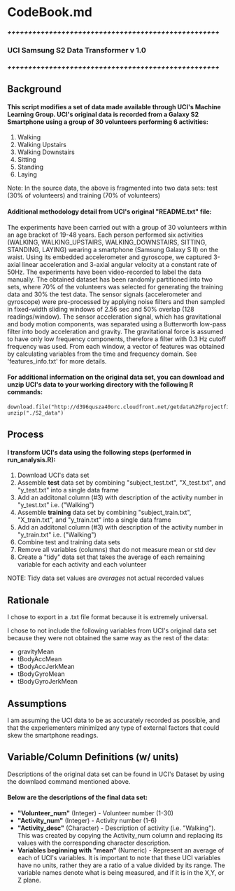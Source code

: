 # CodeBook.md

##### +++++++++++++++++++++++++++++++++++++++++++++++++++
### UCI Samsung S2 Data Transformer v 1.0
##### +++++++++++++++++++++++++++++++++++++++++++++++++++


## Background 
#### This script modifies a set of data made available through UCI's Machine Learning Group. UCI's original data is recorded from a Galaxy S2 Smartphone using a group of 30 volunteers performing 6 activities: 

1. Walking
2. Walking Upstairs
3. Walking Downstairs
4. Sitting
5. Standing
6. Laying

Note: In the source data, the above is fragmented into two data sets: test (30% of volunteers) and training (70% of volunteers)

#### Additional methodology detail from UCI's original "README.txt" file:

The experiments have been carried out with a group of 30 volunteers within an age bracket of 19-48 years. Each person performed six activities (WALKING, WALKING_UPSTAIRS, WALKING_DOWNSTAIRS, SITTING, STANDING, LAYING) wearing a smartphone (Samsung Galaxy S II) on the waist. Using its embedded accelerometer and gyroscope, we captured 3-axial linear acceleration and 3-axial angular velocity at a constant rate of 50Hz. The experiments have been video-recorded to label the data manually. The obtained dataset has been randomly partitioned into two sets, where 70% of the volunteers was selected for generating the training data and 30% the test data. The sensor signals (accelerometer and gyroscope) were pre-processed by applying noise filters and then sampled in fixed-width sliding windows of 2.56 sec and 50% overlap (128 readings/window). The sensor acceleration signal, which has gravitational and body motion components, was separated using a Butterworth low-pass filter into body acceleration and gravity. The gravitational force is assumed to have only low frequency components, therefore a filter with 0.3 Hz cutoff frequency was used. From each window, a vector of features was obtained by calculating variables from the time and frequency domain. See 'features_info.txt' for more details. 


#### For additional information on the original data set, you can download and unzip UCI's data to your working directory with the following R commands:

```{r}
download.file("http://d396qusza40orc.cloudfront.net/getdata%2Fprojectfiles%2FUCI%20HAR%20Dataset.zip","./S2_data")
unzip("./S2_data")
```



## Process

#### I transform UCI's data using the following steps (performed in run_analysis.R):

1. Download UCI's data set
2. Assemble **test** data set by combining "subject_test.txt", "X_test.txt", and "y_test.txt" into a single data frame 
3. Add an additonal column (#3) with description of the activity number in "y_test.txt" i.e. ("Walking")
4. Assemble **training** data set by combining "subject_train.txt", "X_train.txt", and "y_train.txt" into a single data frame 
5. Add an additonal column (#3) with description of the activity number in "y_train.txt" i.e. ("Walking")
6. Combine test and training data sets
7. Remove all variables (columns) that do not measure mean or std dev
8. Create a "tidy" data set that takes the average of each remaining variable for each activity and each volunteer

NOTE: Tidy data set values are _averages_ not actual recorded values

## Rationale

I chose to export in a .txt file format because it is extremely universal.

I chose to not include the following variables from UCI's original data set because they were not obtained the same way as the rest of the data:

* gravityMean
* tBodyAccMean
* tBodyAccJerkMean
* tBodyGyroMean
* tBodyGyroJerkMean

## Assumptions

I am assuming the UCI data to be as accurately recorded as possible, and that the experiementers minimized any type of external factors that could skew the smartphone readings. 

## Variable/Column Definitions (w/ units)

Descriptions of the original data set can be found in UCI's Dataset by using the downlaod command mentioned above.

#### Below are the descriptions of the final data set: 

* **"Volunteer_num"** (Integer) - Volunteer number (1-30)
* **"Activity_num"** (Integer) - Activity number (1-6)
* **"Activity_desc"** (Character) - Description of activity (i.e. "Walking"). This was created by copying the Activity_num column and replacing its values with the corresponding character description.
* **Variables beginning with "mean"** (Numeric) - Represent an average of each of UCI's variables. It is important to note that these UCI variables have no units, rather they are a ratio of a value divided by its range. The variable names denote what is being measured, and if it is in the X,Y, or Z plane.  





